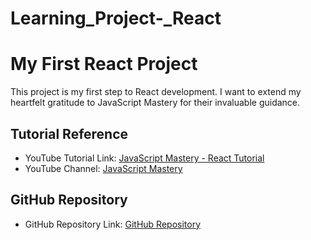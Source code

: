 # Learning_Project-_React

# My First React Project

This project is my first step to React development. I want to extend my heartfelt gratitude to JavaScript Mastery for their invaluable guidance.

## Tutorial Reference
- YouTube Tutorial Link: [JavaScript Mastery - React Tutorial](https://www.youtube.com/watch?v=b9eMGE7QtTk)
- YouTube Channel: [JavaScript Mastery](https://www.youtube.com/@javascriptmastery)

## GitHub Repository
- GitHub Repository Link: [GitHub Repository](https://gist.github.com/adrianhajdin/997a8cdf94234e889fa47be89a4759f1)






